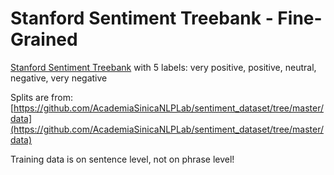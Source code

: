 # Stanford Sentiment Treebank - Fine-Grained

[Stanford Sentiment Treebank](http://nlp.stanford.edu/sentiment/) with 5 labels: very positive, positive, neutral, negative, very negative

Splits are from: 
[https://github.com/AcademiaSinicaNLPLab/sentiment_dataset/tree/master/data](https://github.com/AcademiaSinicaNLPLab/sentiment_dataset/tree/master/data)

Training data is on sentence level, not on phrase level!